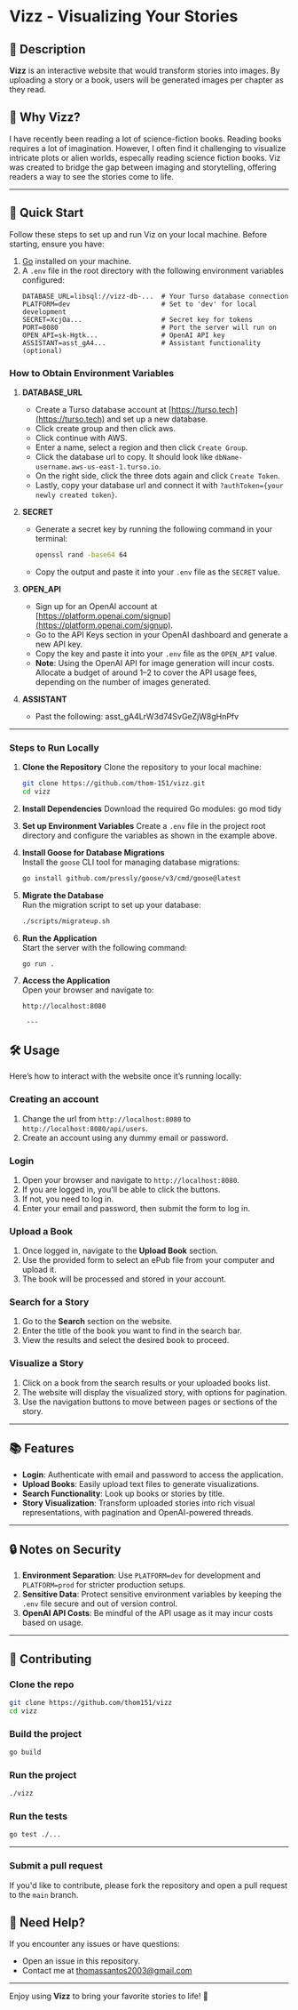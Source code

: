 # Vizz - Visualizing Your Stories

##  📖 Description
**Vizz** is an interactive website that would transform stories into images. By uploading a story or a book, users will be generated images per chapter as they read.

## 🤔 Why Vizz?
I have recently been reading a lot of science-fiction books. Reading books requires a lot of imagination. However, I often find it challenging to visualize intricate plots or alien worlds, especally reading science fiction books. Viz was created to bridge the gap between imaging and storytelling, offering readers a way to see the stories come to life.


---
## 🚀 Quick Start
Follow these steps to set up and run Viz on your local machine.
Before starting, ensure you have:
1. [Go](https://go.dev/) installed on your machine.
2. A `.env` file in the root directory with the following environment variables configured:
   ```env
   DATABASE_URL=libsql://vizz-db-...  # Your Turso database connection
   PLATFORM=dev                       # Set to 'dev' for local development
   SECRET=XcjOa...                    # Secret key for tokens
   PORT=8080                          # Port the server will run on
   OPEN_API=sk-Hgtk...                # OpenAI API key
   ASSISTANT=asst_gA4...              # Assistant functionality (optional)
   ```

### How to Obtain Environment Variables
1. **DATABASE_URL**
   - Create a Turso database account at [https://turso.tech](https://turso.tech) and set up a new database.
   - Click create group and then click aws.
   - Click continue with AWS.
   - Enter a name, select a region and then click `Create Group`.
   - Click the database url to copy. It should look like `dbName-username.aws-us-east-1.turso.io`.
   - On the right side, click the three dots again and click `Create Token`.
   - Lastly, copy your database url and connect it with `?authToken={your newly created token}`.
  
2. **SECRET**
   - Generate a secret key by running the following command in your terminal:
     ```bash
     openssl rand -base64 64
     ```
   - Copy the output and paste it into your `.env` file as the `SECRET` value.

3. **OPEN_API**
   - Sign up for an OpenAI account at [https://platform.openai.com/signup](https://platform.openai.com/signup).
   - Go to the API Keys section in your OpenAI dashboard and generate a new API key.
   - Copy the key and paste it into your `.env` file as the `OPEN_API` value.
   - **Note**: Using the OpenAI API for image generation will incur costs. Allocate a budget of around $1–$2 to cover the API usage fees, depending on the number of images generated.

4. **ASSISTANT**
   - Past the following: asst_gA4LrW3d74SvGeZjW8gHnPfv
---
### Steps to Run Locally

1. **Clone the Repository**
    Clone the repository to your local machine:
    ```bash
    git clone https://github.com/thom-151/vizz.git
    cd vizz

2. **Install Dependencies**
    Download the required Go modules:
    go mod tidy

3. **Set up Environment Variables**
    Create a `.env` file in the project root directory and configure the variables as shown in the example above.  

4. **Install Goose for Database Migrations**  
   Install the `goose` CLI tool for managing database migrations:
   ```bash
   go install github.com/pressly/goose/v3/cmd/goose@latest
   ```
5. **Migrate the Database**  
   Run the migration script to set up your database:
   ```bash
   ./scripts/migrateup.sh
   ```
6. **Run the Application**  
   Start the server with the following command:
   ```bash
   go run .
   ```
7. **Access the Application**  
   Open your browser and navigate to:
   ```
   http://localhost:8080

    ---
## 🛠 Usage

Here’s how to interact with the website once it’s running locally:
### **Creating an account**
1. Change the url from `http://localhost:8080` to `http://localhost:8080/api/users`.
2. Create an account using any dummy email or password.

### **Login**
1. Open your browser and navigate to `http://localhost:8080`.
2. If you are logged in, you'll be able to click the buttons.
2. If not, you need to log in.
3. Enter your email and password, then submit the form to log in.

### **Upload a Book**
1. Once logged in, navigate to the **Upload Book** section.
2. Use the provided form to select an ePub file from your computer and upload it.
3. The book will be processed and stored in your account.

### **Search for a Story**
1. Go to the **Search** section on the website.
2. Enter the title of the book you want to find in the search bar.
3. View the results and select the desired book to proceed.

### **Visualize a Story**
1. Click on a book from the search results or your uploaded books list.
2. The website will display the visualized story, with options for pagination.
3. Use the navigation buttons to move between pages or sections of the story.

---

## 📚 Features

- **Login**: Authenticate with email and password to access the application.
- **Upload Books**: Easily upload text files to generate visualizations.
- **Search Functionality**: Look up books or stories by title.
- **Story Visualization**: Transform uploaded stories into rich visual representations, with pagination and OpenAI-powered threads.

---

## 🔒 Notes on Security

1. **Environment Separation**: Use `PLATFORM=dev` for development and `PLATFORM=prod` for stricter production setups.
2. **Sensitive Data**: Protect sensitive environment variables by keeping the `.env` file secure and out of version control.
3. **OpenAI API Costs**: Be mindful of the API usage as it may incur costs based on usage.

---
## 🤝 Contributing

### Clone the repo

```bash
git clone https://github.com/thom151/vizz
cd vizz
```

### Build the project

```bash
go build
```

### Run the project
```bash
./vizz
```

### Run the tests

```bash
go test ./...
```

---

### Submit a pull request

If you'd like to contribute, please fork the repository and open a pull request to the `main` branch.

## 🤝 Need Help?

If you encounter any issues or have questions:
- Open an issue in this repository.
- Contact me at [thomassantos2003@gmail.com](mailto:thomassantos2003@gmail.com)

---

Enjoy using **Vizz** to bring your favorite stories to life! 🎉

